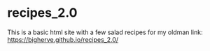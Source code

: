 # recipes_2.0 
This is a basic html site with a few salad recipes for my oldman link: https://bigherve.github.io/recipes_2.0/
